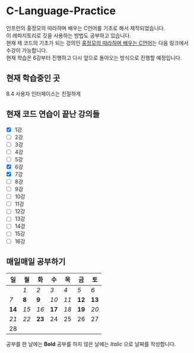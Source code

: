 # C-Language-Practice
인프런의 홍정모의 따라하며 배우는 C언어를 기초로 해서 제작되었습니다.  
이 레파지토리로 깃을 사용하는 방법도 공부하고 있습니다.  
현재 제 코드의 기초가 되는 강의인 [홍정모의 따라하며 배우는 C언어](https://www.inflearn.com/course/following-c)는 다음 링크에서 수강이 가능합니다.  
현재 학습은 6강부터 진행하고 다시 앞으로 돌아오는 방식으로 진행할 예정입니다.  

## 현재 학습중인 곳
8.4 사용자 인터페이스는 친절하게

## 현재 코드 연습이 끝난 강의들
- [X] 1강
- [ ] 2강
- [ ] 3강
- [ ] 4강
- [ ] 5강
- [X] 6강
- [X] 7강
- [ ] 8강
- [ ] 9강
- [ ] 10강
- [ ] 11강
- [ ] 12강
- [ ] 13강
- [ ] 14강
- [ ] 15강
- [ ] 16강

## 매일매일 공부하기
| 일 | 월 | 화 | 수 | 목 | 금 | 토 |
|---|---|---|---|---|---|---|
|   | _1_ | _2_ | _3_ | _4_ | _5_ | _6_ |
| _7_ | **8** | **9** | _10_ | _11_ | **12** | **13** |
| **14** | _15_ | _16_ | **17** | _18_ | **19** | _20_ |
| _21_ | _22_ | **23** | 24 | 25 | 26 | 27 |
| 28 |   |   |   |   |   |   |

공부를 한 날에는 **Bold** 공부를 하지 않은 날에는 _Italic_ 으로 날짜를 작성합니다.
